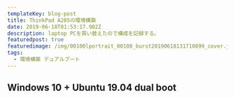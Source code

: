 ```yaml
---
templateKey: blog-post
title: ThinkPad A285の環境構築
date: 2019-06-18T01:53:17.902Z
description: laptop PCを買い替えたので構成を記録する。
featuredpost: true
featuredimage: /img/00100lportrait_00100_burst20190618131710899_cover.jpg
tags:
  - 環境構築 デュアルブート
---
```

## Windows 10 + Ubuntu 19.04 dual boot
